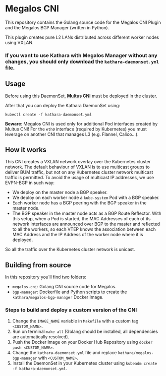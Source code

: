 # Megalos CNI

This repository contains the Golang source code for the Megalos CNI Plugin and the Megalos BGP Manager (written in Python).

This plugin creates pure L2 LANs distributed across different worker nodes using VXLAN.

### If you want to use Kathara with Megalos Manager without any changes, you should only download the `kathara-daemonset.yml` file.

## Usage

Before using this DaemonSet, [**Multus CNI**](https://github.com/intel/multus-cni) must be deployed in the cluster.

After that you can deploy the Kathara DaemonSet using:

`kubectl create -f kathara-daemonset.yml`

**Beware**: Megalos CNI is used only for additional Pod interfaces created by Multus CNI! For the `eth0` interface (required by Kubernetes) you must leverage on another CNI that manages L3 (e.g. Flannel, Calico...).

## How it works

This CNI creates a VXLAN network overlay over the Kubernetes cluster network.
The default behaviour of VXLAN is to use multicast groups to deliver BUM traffic, but not on any Kubernetes cluster network multicast traffic is permitted.
To avoid the usage of multicast IP addresses, we use EVPN-BGP in such way:
- We deploy on the master node a BGP speaker.
- We deploy on each worker node a `kube-system` Pod with a BGP speaker.
- Each worker node has a BGP peering with the BGP speaker in the master node.
- The BGP speaker in the master node acts as a BGP Route Reflector.
With this setup, when a Pod is started, the MAC Addresses of each of its network interfaces are announced over BGP to the master and reflected to all the workers, so each VTEP knows the association between each MAC Address and the IP Address of the worker node where it is deployed.

So all the traffic over the Kubernetes cluster network is unicast.

## Building from source

In this repository you'll find two folders:

- `megalos-cni`: Golang CNI source code for Megalos.
- `bgp-manager`: Dockerfile and Python scripts to create the `kathara/megalos-bgp-manager` Docker Image.

### Steps to build and deploy a custom version of the CNI

1. Change the `IMAGE_NAME` variable in `Makefile` with a custom tag `<CUSTOM_NAME>`.
2. Run on terminal `make all` (Golang should be installed, all dependencies are automatically resolved).
3. Push the Docker Image on your Docker Hub Repository using `docker push <CUSTOM_NAME>`.
4. Change the `kathara-daemonset.yml` file and replace `kathara/megalos-bgp-manager` with `<CUSTOM_NAME>`.
5. Install the DaemonSet in your Kubernetes cluster using `kubeadm create -f kathara-daemonset.yml`.
